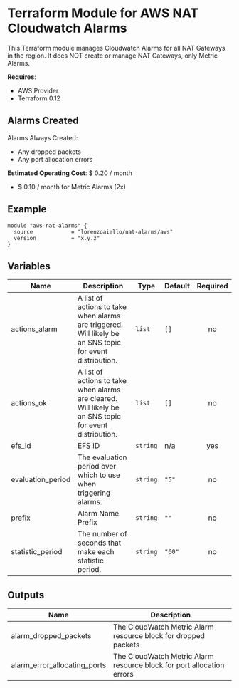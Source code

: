 # Terraform Module for AWS NAT Cloudwatch Alarms

This Terraform module manages Cloudwatch Alarms for all NAT Gateways in the region. It does NOT create or manage NAT Gateways, only Metric Alarms.

**Requires**:
- AWS Provider
- Terraform 0.12

## Alarms Created

Alarms Always Created:
- Any dropped packets
- Any port allocation errors

**Estimated Operating Cost**: $ 0.20 / month

- $ 0.10 / month for Metric Alarms (2x)

## Example

```hcl-terraform
module "aws-nat-alarms" {
  source            = "lorenzoaiello/nat-alarms/aws"
  version           = "x.y.z"
}

```

## Variables

| Name | Description | Type | Default | Required |
|------|-------------|------|---------|:-----:|
| actions\_alarm | A list of actions to take when alarms are triggered. Will likely be an SNS topic for event distribution. | `list` | `[]` | no |
| actions\_ok | A list of actions to take when alarms are cleared. Will likely be an SNS topic for event distribution. | `list` | `[]` | no |
| efs\_id | EFS ID | `string` | n/a | yes |
| evaluation\_period | The evaluation period over which to use when triggering alarms. | `string` | `"5"` | no |
| prefix | Alarm Name Prefix | `string` | `""` | no |
| statistic\_period | The number of seconds that make each statistic period. | `string` | `"60"` | no |
## Outputs

| Name | Description |
|------|-------------|
| alarm\_dropped\_packets | The CloudWatch Metric Alarm resource block for dropped packets |
| alarm\_error\_allocating\_ports | The CloudWatch Metric Alarm resource block for port allocation errors |
